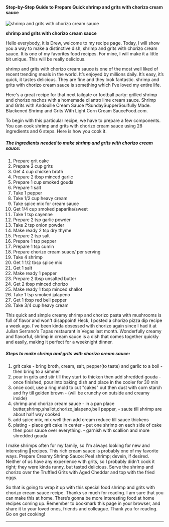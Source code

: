             

#### Step-by-Step Guide to Prepare Quick shrimp and grits with chorizo cream sauce

![shrimp and grits with chorizo cream sauce](https://img-global.cpcdn.com/recipes/5177255821049856/751x532cq70/shrimp-and-grits-with-chorizo-cream-sauce-recipe-main-photo.jpg)

**shrimp and grits with chorizo cream sauce**

Hello everybody, it is Drew, welcome to my recipe page. Today, I will show you a way to make a distinctive dish, shrimp and grits with chorizo cream sauce. It is one of my favorites food recipes. For mine, I will make it a little bit unique. This will be really delicious.

shrimp and grits with chorizo cream sauce is one of the most well liked of recent trending meals in the world. It’s enjoyed by millions daily. It’s easy, it’s quick, it tastes delicious. They are fine and they look fantastic. shrimp and grits with chorizo cream sauce is something which I’ve loved my entire life.

Here's a great recipe for that next tailgate or football party: grilled shrimp and chorizo nachos with a homemade cilantro lime cream sauce. Shrimp and Grits with Andouille Cream Sauce #SundaySupperSoulfully Made. Blackened Shrimp and Grits With Light Corn Cream SauceFood.com.

To begin with this particular recipe, we have to prepare a few components. You can cook shrimp and grits with chorizo cream sauce using 28 ingredients and 6 steps. Here is how you cook it.

##### The ingredients needed to make shrimp and grits with chorizo cream sauce:

1.  Prepare grit cake
2.  Prepare 2 cup grits
3.  Get 4 cup chicken broth
4.  Prepare 2 tbsp minced garlic
5.  Prepare 1 cup smoked gouda
6.  Prepare 1 salt
7.  Take 1 pepper
8.  Take 1/2 cup heavy cream
9.  Take spice mix for cream sauce
10.  Get 1/4 cup smoked paparika/sweet
11.  Take 1 tsp cayenne
12.  Prepare 2 tsp garlic powder
13.  Take 2 tsp onion powder
14.  Make ready 2 tsp dry thyme
15.  Prepare 2 tsp salt
16.  Prepare 1 tsp pepper
17.  Prepare 1 tsp cumin
18.  Prepare chorizo cream suace/ per serving
19.  Take 4 shrimp
20.  Get 1 1/2 tbsp spice mix
21.  Get 1 salt
22.  Make ready 1 pepper
23.  Prepare 2 tbsp unsalted butter
24.  Get 2 tbsp minced chorizo
25.  Make ready 1 tbsp minced shallot
26.  Take 1 tsp smoked jalapeno
27.  Get 1 tbsp red bell pepper
28.  Take 3/4 cup heavy cream

This quick and simple creamy shrimp and chorizo pasta with mushrooms is full of flavor and won't disappoint! Heck, I posted a chorizo pizza dip recipe a week ago. I've been kinda obsessed with chorizo again since I had it at Julian Serrano's Tapas restaurant in Vegas last month. Wonderfully creamy and flavorful, shrimp in cream sauce is a dish that comes together quickly and easily, making it perfect for a weeknight dinner.

##### Steps to make shrimp and grits with chorizo cream sauce:

1.  grit cake - bring broth, cream, salt, pepper(to taste) and garlic to a boil - then bring to a simmer
2.  pour in grits and stir till they start to thicken then add shredded gouda - once finished, pour into baking dish and place in the cooler for 30 min
3.  once cool, use a ring mold to cut "cakes" out then dust with corn starch and fry till golden brown - (will be crunchy on outside and creamy inside)
4.  shrimp and chorizo cream sauce - in a pan place butter,shrimp,shallot,chorizo,jalapeno,bell pepper, - saute till shrimp are about half way cooked
5.  add spice mix, mix well then add cream reduce till sauce thickens
6.  plating - place grit cake in center - put one shrimp on each side of cake then pour sauce over everything. - garnish with scallion and more shredded gouda

I make shrimps often for my family, so I'm always looking for new and interesting 🍤recipes. This rich cream sauce is probably one of my favorite ways. Prepare Creamy Shrimp Sauce: Peel shrimp; devein, if desired. Neither of us have any experience with grits, so I probably didn't cook it right; they were kinda runny, but tasted delicious. Serve the shrimp and chorizo over the Truffled Grits with Aged Cheddar and top with the fried eggs.

So that is going to wrap it up with this special food shrimp and grits with chorizo cream sauce recipe. Thanks so much for reading. I am sure that you can make this at home. There’s gonna be more interesting food at home recipes coming up. Remember to bookmark this page in your browser, and share it to your loved ones, friends and colleague. Thank you for reading. Go on get cooking!

* * *